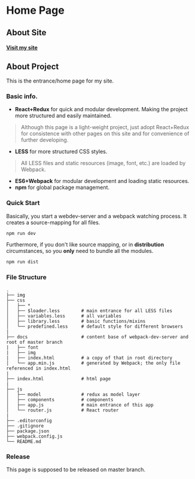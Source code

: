 # Home Page

## About Site
#### [Visit my site](https://zohofrank.github.io/)

## About Project
This is the entrance/home page for my site.

### Basic info.
* **React+Redux** for quick and modular development. Making the project more structured and easily maintained.
> Although this page is a light-weight project, just adopt React+Redux for consistence with other pages on this site and for convenience of further developing.

* **LESS** for more structured CSS styles.
> All LESS files and static resources (image, font, etc.) are loaded by Webpack.

* **ES6+Webpack** for modular development and loading static resources.
* **npm** for global package management.
### Quick Start
Basically, you start a webdev-server and a webpack watching process. It creates a source-mapping for all files.
``` bash
npm run dev
```
Furthermore, if you don't like source mapping, or in **distribution** circumstances, so you **only** need to bundle all the modules.
``` bash
npm run dist
```
### File Structure
```
.
├── img
├── css
│   ├── *
│   ├── $loader.less        # main entrance for all LESS files
│   ├── variables.less      # all variables
│   ├── library.less        # basic functions/mixins
│   └── predefined.less     # default style for different browsers
|
├── docs                    # content base of webpack-dev-server and root of master branch
|   ├── font
|   ├── img
|   ├── index.html          # a copy of that in root directory
│   └── app.min.js          # generated by Webpack; the only file referenced in index.html
|
├── index.html              # html page
|
├── js
│   ├── model               # redux as model layer
│   ├── components          # components
│   ├── app.js              # main entrance of this app
│   └── router.js           # React router
|
├── .editorconfig
├── .gitignore
├── package.json
├── webpack.config.js
└── README.md

```

### Release
This page is supposed to be released on master branch.

